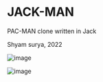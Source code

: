 # JACK-MAN

PAC-MAN clone written in Jack

Shyam surya, 2022


![image](https://user-images.githubusercontent.com/20955511/104380470-b72ffa80-5533-11eb-9304-4055a7e9544b.png)

![image](https://user-images.githubusercontent.com/20955511/104380477-b8612780-5533-11eb-8fc4-1c91e01a614b.png)
